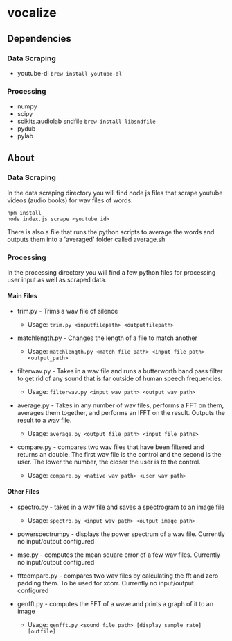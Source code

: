 # vocalize

## Dependencies

### Data Scraping

* youtube-dl `brew install youtube-dl`

### Processing

* numpy
* scipy
* scikits.audiolab sndfile `brew install libsndfile`
* pydub
* pylab

## About

### Data Scraping

In the data scraping directory you will find node js files that scrape youtube videos (audio books) for wav files of words.

```
npm install
node index.js scrape <youtube id>
```

There is also a file that runs the python scripts to average the words and outputs them into a 'averaged' folder called average.sh

### Processing

In the processing directory you will find a few python files for processing user input as well as scraped data.

#### Main Files

* trim.py - Trims a wav file of silence
  * Usage: `trim.py <inputfilepath> <outputfilepath>`

* matchlength.py - Changes the length of a file to match another
  * Usage: `matchlength.py <match_file_path> <input_file_path> <output_path>`

* filterwav.py - Takes in a wav file and runs a butterworth band pass filter to get rid of any sound that is far outside of human speech frequencies.
  * Usage: `filterwav.py <input wav path> <output wav path>`

* average.py -  Takes in any number of wav files, performs a FFT on them, averages them together, and performs an IFFT on the result. Outputs the result to a wav file.
  * Usage: `average.py <output file path> <input file paths>`

* compare.py - compares two wav files that have been filtered and returns an double. The first wav file is the control and the second is the user. The lower the number, the closer the user is to the control.
  * Usage: `compare.py <native wav path> <user wav path>`

#### Other Files

* spectro.py - takes in a wav file and saves a spectrogram to an image file
  * Usage: `spectro.py <input wav path> <output image path>`

* powerspectrumpy - displays the power spectrum of a wav file. Currently no input/output configured

* mse.py - computes the mean square error of a few wav files. Currently no input/output configured

* fftcompare.py - compares two wav files by calculating the fft and zero padding them. To be used for xcorr. Currently no input/output configured

* genfft.py - computes the FFT of a wave and prints a graph of it to an image
  * Usage: `genfft.py <sound file path> [display sample rate] [outfile]`
